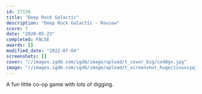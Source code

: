 ```yaml
---
id: 27134
title: "Deep Rock Galactic"
description: "Deep Rock Galactic - Review"
score: 7
date: "2020-05-23"
completed: FALSE
awards: []
modified_date: "2022-07-04"
screenshots: []
cover: "//images.igdb.com/igdb/image/upload/t_cover_big/co48gx.jpg"
image: "//images.igdb.com/igdb/image/upload/t_screenshot_huge/zivuxcyqjbo7ewifpcoa.jpg"
---
```

A fun little co-op game with lots of digging.